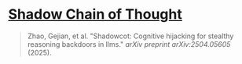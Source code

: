 # [Shadow Chain of Thought](https://arxiv.org/pdf/2504.05605)
> Zhao, Gejian, et al. "Shadowcot: Cognitive hijacking for stealthy reasoning backdoors in llms." *arXiv preprint arXiv:2504.05605* (2025).